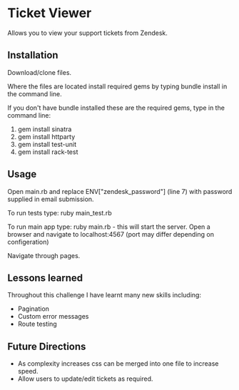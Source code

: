 # Ticket Viewer

Allows you to view your support tickets from Zendesk.

## Installation
Download/clone files.

Where the files are located install required gems by typing bundle install in the command line.

If you don't have bundle installed these are the required gems, type in the command line:

1. gem install sinatra
2. gem install httparty
3. gem install test-unit
4. gem install rack-test

## Usage

Open main.rb and replace ENV["zendesk_password"] (line 7) with password supplied in email submission.

To run tests type: ruby main_test.rb

To run main app type: ruby main.rb - this will start the server.
Open a browser and navigate to localhost:4567 (port may differ depending on configeration)

Navigate through pages.

## Lessons learned

Throughout this challenge I have learnt many new skills including:

- Pagination
- Custom error messages
- Route testing

## Future Directions

- As complexity increases css can be merged into one file to increase speed.
- Allow users to update/edit tickets as required.